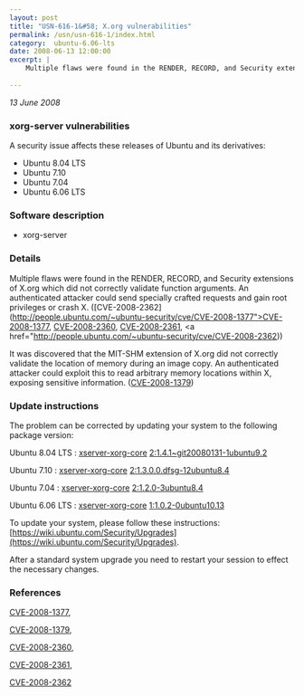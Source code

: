 ```yaml
---
layout: post
title: "USN-616-1&#58; X.org vulnerabilities"
permalink: /usn/usn-616-1/index.html
category:  ubuntu-6.06-lts
date: 2008-06-13 12:00:00
excerpt: |
    Multiple flaws were found in the RENDER, RECORD, and Security extensions of X.org which did not correctly validate function arguments. An authenticated attacker could send specially crafted requests and gain root privileges or crash X. ([CVE-2008-2362](http://people.ubuntu.com/~ubuntu-security/cve/CVE-2008-1377">CVE-2008-1377</a>, <a href="http://people.ubuntu.com/~ubuntu-security/cve/CVE-2008-2360">CVE-2008-2360</a>, <a href="http://people.ubuntu.com/~ubuntu-security/cve/CVE-2008-2361">CVE-2008-2361</a>, <a href="http://people.ubuntu.com/~ubuntu-security/cve/CVE-2008-2362))
    
--- 
```

 
 

*13 June 2008*

### xorg-server vulnerabilities

A security issue affects these releases of Ubuntu and its derivatives:

* Ubuntu 8.04 LTS
* Ubuntu 7.10
* Ubuntu 7.04
* Ubuntu 6.06 LTS

### Software description

* xorg-server 

### Details

Multiple flaws were found in the RENDER, RECORD, and Security extensions of X.org which did not correctly validate function arguments. An authenticated attacker could send specially crafted requests and gain root privileges or crash X. ([CVE-2008-2362](http://people.ubuntu.com/~ubuntu-security/cve/CVE-2008-1377">CVE-2008-1377</a>, <a href="http://people.ubuntu.com/~ubuntu-security/cve/CVE-2008-2360">CVE-2008-2360</a>, <a href="http://people.ubuntu.com/~ubuntu-security/cve/CVE-2008-2361">CVE-2008-2361</a>, <a href="http://people.ubuntu.com/~ubuntu-security/cve/CVE-2008-2362))

It was discovered that the MIT-SHM extension of X.org did not correctly validate the location of memory during an image copy. An authenticated attacker could exploit this to read arbitrary memory locations within X, exposing sensitive information. ([CVE-2008-1379](http://people.ubuntu.com/~ubuntu-security/cve/CVE-2008-1379)) 

### Update instructions

The problem can be corrected by updating your system to the following package version:

Ubuntu 8.04 LTS
 : [xserver-xorg-core](https://launchpad.net/ubuntu/+source/xorg-server) <span> [2:1.4.1~git20080131-1ubuntu9.2](https://launchpad.net/ubuntu/+source/xorg-server/2:1.4.1~git20080131-1ubuntu9.2) </span> 

Ubuntu 7.10
 : [xserver-xorg-core](https://launchpad.net/ubuntu/+source/xorg-server) <span> [2:1.3.0.0.dfsg-12ubuntu8.4](https://launchpad.net/ubuntu/+source/xorg-server/2:1.3.0.0.dfsg-12ubuntu8.4) </span> 

Ubuntu 7.04
 : [xserver-xorg-core](https://launchpad.net/ubuntu/+source/xorg-server) <span> [2:1.2.0-3ubuntu8.4](https://launchpad.net/ubuntu/+source/xorg-server/2:1.2.0-3ubuntu8.4) </span> 

Ubuntu 6.06 LTS
 : [xserver-xorg-core](https://launchpad.net/ubuntu/+source/xorg-server) <span> [1:1.0.2-0ubuntu10.13](https://launchpad.net/ubuntu/+source/xorg-server/1:1.0.2-0ubuntu10.13) </span> 

To update your system, please follow these instructions: [https://wiki.ubuntu.com/Security/Upgrades](https://wiki.ubuntu.com/Security/Upgrades).

After a standard system upgrade you need to restart your session to effect the necessary changes. 

### References

 
 [CVE-2008-1377](http://people.ubuntu.com/~ubuntu-security/cve/CVE-2008-1377), 

 [CVE-2008-1379](http://people.ubuntu.com/~ubuntu-security/cve/CVE-2008-1379), 

 [CVE-2008-2360](http://people.ubuntu.com/~ubuntu-security/cve/CVE-2008-2360), 

 [CVE-2008-2361](http://people.ubuntu.com/~ubuntu-security/cve/CVE-2008-2361), 

 [CVE-2008-2362](http://people.ubuntu.com/~ubuntu-security/cve/CVE-2008-2362)
 


